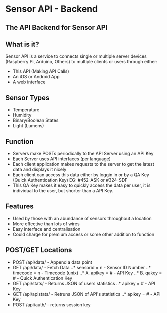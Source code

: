 # Sensor API - Backend
The API Backend for Sensor API
---
## What is it?
Sensor API is a service to connects single or multiple server devices (Raspberry Pi, Arduino, Others) to multiple clients or users through either:
* This API (Making API Calls)
* An iOS or Android App
* A web interface

## Sensor Types
* Temperature
* Humidity
* Binary/Boolean States
* Light (Lumens)

## Function
* Servers make POSTs periodically to the API Server using an API Key
* Each Server uses API interfaces (per language)
* Each client application makes requests to the server to get the latest data and displays it nicely
* Each client can access this data either by loggin in or by a QA Key (Quick Authentication Key) EG: #452-ASK or #324-SDF
* This QA Key makes it easy to quickly access the data per user, it is individual to the user, but shorter than a API Key.

## Features
* Used by those with an abundance of sensors throughout a location
* More effective than lots of wires
* Easy interface and centralisation
* Could charge for premium access or some other addition to function

## POST/GET Locations
* POST /api/data/ - Append a data point
* GET /api/data/ - Fetch Data
..* sensorid = n - Sensor ID Number
..* timecode = n - Timecode (unix)
..* A. apikey = # - API Key
..* B. qakey = # - Quick Authentication Key
* GET /api/stats/ - Returns JSON of users statistics
..* apikey = # - API Key
* GET /api/apistats/ - Retruns JSON of API's statistics
..* apikey = # - API Key
* POST /api/auth/ - returns session key
